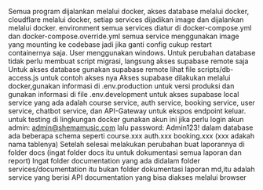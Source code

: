 Semua program dijalankan melalui docker, akses database melalui docker, cloudflare melalui docker, setiap services dijadikan image dan dijalankan melalui docker.
environment semua services diatur di docker-compose.yml dan docker-compose.override.yml
semua service menggunakan image yang mounting ke codebase jadi jika ganti config cukup restart containernya saja.
User menggunakan windows.
Untuk perubahan database tidak perlu membuat script migrasi, langsung akses supabase remote saja
Untuk akses database gunakan supabase remote lihat file scripts/db-access.js untuk contoh akses nya
Akses supabase dilakukan melalui docker,gunakan informasi di .env.production untuk versi produksi dan gunakan informasi di file .env.development untuk akses supabase local
service yang ada adalah course service, auth service, booking service, user service, chatbot service, dan API-Gateway untuk ekspos endpoint keluar.
untuk testing di lingkungan docker gunakan akun ini jika perlu login akun admin: admin@shemamusic.com lalu password: Admin123!
dalam database ada beberapa schema seperti course.xxx auth.xxx booking.xxx (xxx adakah nama tablenya)
Setelah selesai melakukan perubahan buat laporannya di folder docs (ingat folder docs itu untuk dokumentasi semua laporan dan report) 
Ingat folder documentation yang ada didalam folder services/documentation itu bukan folder dokumentasi laporan md,itu adalah service yang berisi API documentation yang bisa diakses melalui browser

